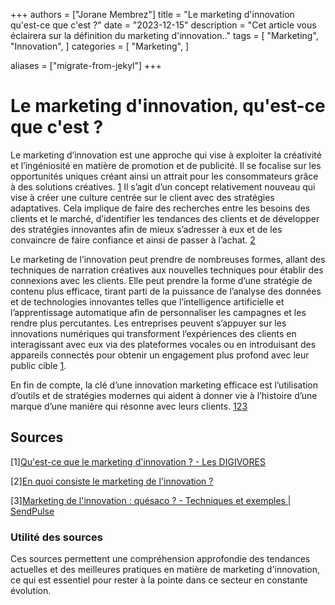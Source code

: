 +++
authors = ["Jorane Membrez"]
title = "Le marketing d'innovation qu'est-ce que c'est ?"
date = "2023-12-15"
description = "Cet article vous éclairera sur la définition du marketing d'innovation.."
tags = [
    "Marketing",
    "Innovation",
]
categories = [
    "Marketing",
]

aliases = ["migrate-from-jekyl"]
+++

# Le marketing d'innovation, qu'est-ce que c'est ?

Le marketing d’innovation est une approche qui vise à exploiter la créativité et l’ingéniosité en matière de promotion et de publicité. Il se focalise sur les opportunités uniques créant ainsi un attrait pour les consommateurs grâce à des solutions créatives. [1](https://www.lesdigivores.ch/marketing-innovation-definition/) Il s’agit d’un concept relativement nouveau qui vise à créer une culture centrée sur le client avec des stratégies adaptatives. Cela implique de faire des recherches entre les besoins des clients et le marché, d’identifier les tendances des clients et de développer des stratégies innovantes afin de mieux s’adresser à eux et de les convaincre de faire confiance et ainsi de passer à l’achat. [2](https://fiches-pratiques.e-marketing.fr/Thematique/marques-1332/FichePratique/En-quoi-consiste-le-marketing-de-l-innovation--365398.htm)

Le marketing de l’innovation peut prendre de nombreuses formes, allant des techniques de narration créatives aux nouvelles techniques pour établir des connexions avec les clients. Elle peut prendre la forme d’une stratégie de contenu plus efficace, tirant parti de la puissance de l’analyse des données et de technologies innovantes telles que l’intelligence artificielle et l’apprentissage automatique afin de personnaliser les campagnes et les rendre plus percutantes. Les entreprises peuvent s’appuyer sur les innovations numériques qui transforment l’expériences des clients en interagissant avec eux via des plateformes vocales ou en introduisant des appareils connectés pour obtenir un engagement plus profond avec leur public cible [1](https://www.lesdigivores.ch/marketing-innovation-definition/).

En fin de compte, la clé d’une innovation marketing efficace est l’utilisation d’outils et de stratégies modernes qui aident à donner vie à l’histoire d’une marque d’une manière qui résonne avec leurs clients. [1](https://www.lesdigivores.ch/marketing-innovation-definition/)[2](https://fiches-pratiques.e-marketing.fr/Thematique/marques-1332/FichePratique/En-quoi-consiste-le-marketing-de-l-innovation--365398.htm)[3](https://sendpulse.com/fr/support/glossary/marketing-innovation)

## Sources

[1][Qu'est-ce que le marketing d'innovation ? - Les DIGIVORES](https://www.lesdigivores.ch/marketing-innovation-definition/#:~:text=Marketing)

[2][En quoi consiste le marketing de l'innovation ?](https://fiches-pratiques.e-marketing.fr/Thematique/marques-1332/FichePratique/En-quoi-consiste-le-marketing-de-l-innovation--365398.htm)

[3][Marketing de l'innovation : quésaco ? - Techniques et exemples | SendPulse](https://sendpulse.com/fr/support/glossary/marketing-innovation)

### Utilité des sources

Ces sources permettent une compréhension approfondie des tendances actuelles et des meilleures pratiques en matière de marketing d'innovation, ce qui est essentiel pour rester à la pointe dans ce secteur en constante évolution.
